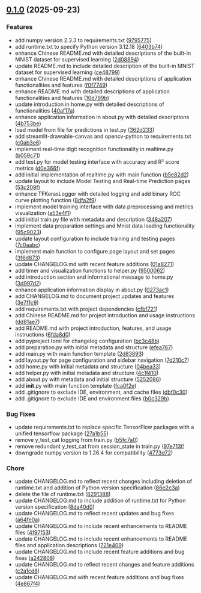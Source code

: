 <!-- insertion marker -->
<a name="0.1.0"></a>

## [0.1.0](https://github.com///compare/b2e0ebeb6af1ee000715fd413e72c46099d5834a...0.1.0) (2025-09-23)

### Features

- add numpy version 2.3.3 to requirements.txt ([9795775](https://github.com///commit/97957751475997fc622fed697283bf8ddb92a4d7))
- add runtime.txt to specify Python version 3.12.18 ([6403b74](https://github.com///commit/6403b74a09d26749fac2f1dd906f6c5362f7a890))
- enhance Chinese README.md with detailed descriptions of the built-in MNIST dataset for supervised learning ([2d08894](https://github.com///commit/2d08894d078354a09b15af47afa52ca648deeb24))
- update README.md to include detailed description of the built-in MNIST dataset for supervised learning ([ce48799](https://github.com///commit/ce48799a77cc86d0b453155b022d551dc5cbbcb8))
- enhance Chinese README.md with detailed descriptions of application functionalities and features ([f0f7749](https://github.com///commit/f0f77498c31a39ff1762851571d6ac7da25c1e6d))
- enhance README.md with detailed descriptions of application functionalities and features ([10d799b](https://github.com///commit/10d799bf523095738be8260e661860d8fc0e6899))
- update introduction in home.py with detailed descriptions of functionalities ([40af17a](https://github.com///commit/40af17a77b82818b9d223557032e2ec83450bbb6))
- enhance application information in about.py with detailed descriptions ([4b753be](https://github.com///commit/4b753be30ca3a37ea44177a4fe2ab2fdd6aa5f6f))
- load model from file for predictions in test.py ([362d233](https://github.com///commit/362d23386d2b56b738d5a1ab92e240359d9701ad))
- add streamlit-drawable-canvas and opencv-python to requirements.txt ([c0ab3e6](https://github.com///commit/c0ab3e6a354b1b4894b1fd544c991f7a32d6258a))
- implement real-time digit recognition functionality in realtime.py ([b059c71](https://github.com///commit/b059c71989f16a630da1c37db027c80f7e43c7ec))
- add test.py for model testing interface with accuracy and R² score metrics ([d0e366f](https://github.com///commit/d0e366f001eb943e894c8e695a2ba34ee6ac3f74))
- add initial implementation of realtime.py with main function ([b5e82d2](https://github.com///commit/b5e82d2a936b9117df40e4b23e7b0457e51eb82f))
- update layout to include Model Testing and Real-time Prediction pages ([53c209f](https://github.com///commit/53c209f806ca028fa6322351796eeed6f0d570e2))
- enhance TFKerasLogger with detailed logging and add binary ROC curve plotting function ([8dfa2f9](https://github.com///commit/8dfa2f9a0c1caa3b046d2c804fdbf24da945e8d4))
- implement model training interface with data preprocessing and metrics visualization ([a53e4f1](https://github.com///commit/a53e4f19d5747d8aa5ac2968e6f0c58467391007))
- add initial train.py file with metadata and description ([348a207](https://github.com///commit/348a207eead29ea1b9ce91aff9d508c2b2d8cfba))
- implement data preparation settings and Mnist data loading functionality ([95c9023](https://github.com///commit/95c90231af561a9add46684911e699634cad58a3))
- update layout configuration to include training and testing pages ([7c0aabc](https://github.com///commit/7c0aabc91128ca846cb5046bbf8a8a357f051fac))
- implement main function to configure page layout and set pages ([3f6d873](https://github.com///commit/3f6d873db7b72510f7a487dd9b6a4434baeb1329))
- update CHANGELOG.md with recent feature additions ([01a8271](https://github.com///commit/01a82718675d3a22de0cd0f335ace75a126e38c4))
- add timer and visualization functions to helper.py ([9500062](https://github.com///commit/950006233e25a6d3f442a087057f0a7967becec6))
- add introduction section and informational message to home.py ([3d997d2](https://github.com///commit/3d997d2b77a3dd19ce5048e56080331781434fc7))
- enhance application information display in about.py ([0273ac1](https://github.com///commit/0273ac157b523d1fbf7c9bd8ca4d895d9d8b2cf9))
- add CHANGELOG.md to document project updates and features ([3e7f1c9](https://github.com///commit/3e7f1c987ed3a84e7c8e3b739f28a9bd8906b9d1))
- add requirements.txt with project dependencies ([cfbf721](https://github.com///commit/cfbf72170a0e7865564426db2a2493802dc56c43))
- add Chinese README.md for project introduction and usage instructions ([dd81ae7](https://github.com///commit/dd81ae7bb217163e6010ce2b1bbdf7030f3743bf))
- add README.md with project introduction, features, and usage instructions ([6fda8d0](https://github.com///commit/6fda8d0412d89b2fc1de24afad35fe189f3533f6))
- add pyproject.toml for changelog configuration ([bc3c48b](https://github.com///commit/bc3c48b89418d16b40a5917e970756c9e29448c8))
- add preparation.py with initial metadata and structure ([efea767](https://github.com///commit/efea76757ae64965550c4f344999423b88f7fe9e))
- add main.py with main function template ([2d83893](https://github.com///commit/2d83893c4df342d7bf5c037255e8f5a2f64c9f2f))
- add layout.py for page configuration and sidebar navigation ([7d210c7](https://github.com///commit/7d210c722f6e21e533df567d096350f0a6c7ad7f))
- add home.py with initial metadata and structure ([04bea33](https://github.com///commit/04bea33849d56685ca60d29ff396b5f52a0a0ce2))
- add helper.py with initial metadata and structure ([4c1f410](https://github.com///commit/4c1f41089d5dc5bd756b2f46d6f9d001029f98c7))
- add about.py with metadata and initial structure ([5252086](https://github.com///commit/5252086d9734ae3db579a949a406e987b2ba4222))
- add __init__.py with main function template ([fca0f2e](https://github.com///commit/fca0f2ea5eb9cf4dd233d2c5da427631368558b2))
- add .gitignore to exclude IDE, environment, and cache files ([dbf0c30](https://github.com///commit/dbf0c309a2ec724b92909537a77369343ddd9142))
- add .gitignore to exclude IDE and environment files ([b0c329b](https://github.com///commit/b0c329bf4e6fab2c003000bf4f44ab345aed3729))

### Bug Fixes

- update requirements.txt to replace specific TensorFlow packages with a unified tensorflow package ([27a1b55](https://github.com///commit/27a1b55d0870c7bb5db22238333f4623fca8a495))
- remove y_test_cat logging from train.py ([b5fc7a0](https://github.com///commit/b5fc7a0a25d2232a30c3b23e61f23acfb668bf95))
- remove redundant y_test_cat from session_state in train.py ([97e713f](https://github.com///commit/97e713f8b6d7f4abb023e5df50fc797ac3d16838))
- downgrade numpy version to 1.26.4 for compatibility ([4773d72](https://github.com///commit/4773d729deb1631094565fdf8192ebd2c19a556f))

### Chore

- update CHANGELOG.md to reflect recent changes including deletion of runtime.txt and addition of Python version specification ([86e2c3a](https://github.com///commit/86e2c3ac39b46d26a019698e0379d6a827371432))
- delete the file of runtime.txt ([8291388](https://github.com///commit/8291388495ba501d0823ed514f8e78a7e5156500))
- update CHANGELOG.md to include addition of runtime.txt for Python version specification ([8da40d0](https://github.com///commit/8da40d00c834b33c3e03e74f21f25698e6162ccf))
- update CHANGELOG.md to reflect recent updates and bug fixes ([a64fe0a](https://github.com///commit/a64fe0a27e2eeb77e6026d211465f0fc362c5c80))
- update CHANGELOG.md to include recent enhancements to README files ([4f97f53](https://github.com///commit/4f97f53001461f5b31f0c5a507220fafa35fcb1b))
- update CHANGELOG.md to include recent enhancements to README files and application descriptions ([721e409](https://github.com///commit/721e409fb2a8c5da518a82da3e3c4100358f2288))
- update CHANGELOG.md to include recent feature additions and bug fixes ([a242808](https://github.com///commit/a242808907cd7fe068467a74e1dce85a26fc1451))
- update CHANGELOG.md to reflect recent changes and feature additions ([c2a1cd8](https://github.com///commit/c2a1cd80c702f7c3cc890ea47f30eeda533c5eac))
- update CHANGELOG.md with recent feature additions and bug fixes ([4e867f4](https://github.com///commit/4e867f4fc4c53927525dcf85bc322cacd81aabee))

